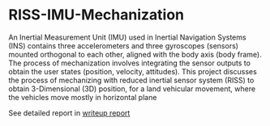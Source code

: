 # RISS-IMU-Mechanization

An Inertial Measurement Unit (IMU) used in Inertial Navigation Systems (INS) contains three accelerometers and three gyroscopes (sensors) mounted orthogonal to each other, aligned with the body axis (body frame). The process of mechanization involves integrating the sensor outputs to obtain the user states (position, velocity, attitudes). This project discusses the process of mechanizing with reduced inertial sensor system (RISS) to obtain 3-Dimensional (3D) position, for a land vehicular movement, where the vehicles move mostly in horizontal plane

See detailed report in [writeup report](https://github.com/ranjeethks/RISS-IMU-Mechanization/blob/master/Project_Report_Ranjeeth.pdf)
